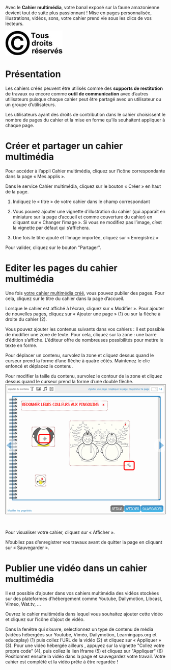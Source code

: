 Avec le **Cahier multimédia**, votre banal exposé sur la faune amazonienne devient tout de suite plus passionnant ! Mise en pages personnalisée, illustrations, vidéos, sons, votre cahier prend vie sous les clics de vos lecteurs.

![](../../wp-content/uploads/2015/03/copyright.jpg)

Présentation
============

Les cahiers créés peuvent être utilisés comme des **supports de restitution** de travaux ou encore comme **outil de communication** avec d’autres utilisateurs puisque chaque cahier peut être partagé avec un utilisateur ou un groupe d’utilisateurs.

Les utilisateurs ayant des droits de contribution dans le cahier choisissent le nombre de pages du cahier et la mise en forme qu’ils souhaitent appliquer à chaque page.

Créer et partager un cahier multimédia
======================================

Pour accéder à l’appli Cahier multimédia, cliquez sur l’icône correspondante dans la page « Mes applis ».

Dans le service Cahier multimédia, cliquez sur le bouton « Créer » en haut de la page.

1.  Indiquez le « titre » de votre cahier dans le champ correspondant

2.  Vous pouvez ajouter une vignette d’illustration du cahier (qui apparaît en miniature sur la page d’accueil et comme couverture du cahier) en cliquant sur « Changer l’image ». Si vous ne modifiez pas l’image, c’est la vignette par défaut qui s’affichera.

3.  Une fois le titre ajouté et l’image importée, cliquez sur « Enregistrez »

Pour valider, cliquez sur le bouton "Partager".

Editer les pages du cahier multimédia
=====================================

Une fois [votre cahier multimédia créé](http://one1d.fr/aide-support/aide-support/7-cahier-multimedia/creer-et-partager-un-cahier-multimedia/), vous pouvez publier des pages. Pour cela, cliquez sur le titre du cahier dans la page d’accueil.

Lorsque le cahier est affiché à l’écran, cliquez sur « Modifier ». Pour ajouter de nouvelles pages, cliquez sur « Ajouter une page » (1) ou sur la flèche à droite du cahier (2).

Vous pouvez ajouter les contenus suivants dans vos cahiers : Il est possible de modifier une zone de texte. Pour cela, cliquez sur la zone : une barre d’édition s’affiche. L’éditeur offre de nombreuses possibilités pour mettre le texte en forme.

Pour déplacer un contenu, survolez la zone et cliquez dessus quand le curseur prend la forme d’une flèche à quatre côtés. Maintenez le clic enfoncé et déplacez le contenu.

Pour modifier la taille du contenu, survolez le contour de la zone et cliquez dessus quand le curseur prend la forme d’une double flèche.![](../../wp-content/uploads/2015/06/m81.png)

 

Pour visualiser votre cahier, cliquez sur « Afficher ».

N’oubliez pas d’enregistrer vos travaux avant de quitter la page en cliquant sur « Sauvegarder ».

Publier une vidéo dans un cahier multimédia
===========================================

Il est possible d’ajouter dans vos cahiers multimédia des vidéos stockées sur des plateformes d’hébergement comme Youtube, Dailymotion, Libcast, Vimeo, Wat.tv, …

Ouvrez le cahier multimédia dans lequel vous souhaitez ajouter cette vidéo et cliquez sur l’icône d’ajout de vidéo.

Dans la fenêtre qui s’ouvre, selectionnez un type de contenu de média (vidéos hébergées sur Youtube, Viméo, Dailymotion, Learningaps.org et educaplay) (1) puis collez l’URL de la vidéo (2) et cliquez sur « Appliquer » (3). Pour une vidéo hébergée ailleurs , appuyez sur la vignette "Collez votre propre code" (4), puis collez le lien Iframe (5) et cliquez sur "Appliquer" (6) Positionnez ensuite la vidéo dans la page et sauvegardez votre travail. Votre cahier est complété et la vidéo prête à être regardée !
